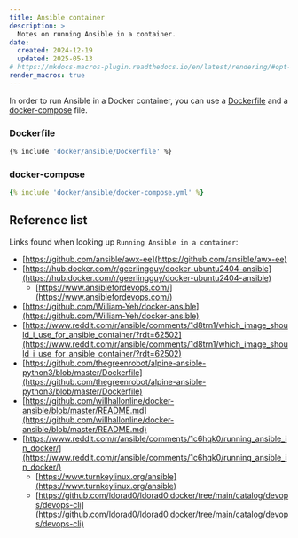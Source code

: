 ```yaml
---
title: Ansible container
description: >
  Notes on running Ansible in a container.
date:
  created: 2024-12-19
  updated: 2025-05-13
# https://mkdocs-macros-plugin.readthedocs.io/en/latest/rendering/#opt-in-with-the-markdown-pages-header
render_macros: true
---
```


<!--- Configuring 'render_macros: true' in the frontmatter is needed when including external pages in files --->
<!--- Include external pages in files:  https://mkdocs-macros-plugin.readthedocs.io/en/stable/advanced/#including-external-files-in-pages --->

In order to run Ansible in a Docker container, you can use a [Dockerfile](#dockerfile) and a [docker-compose](#docker-compose) file.

### Dockerfile

```Dockerfile
{% include 'docker/ansible/Dockerfile' %}
```

### docker-compose

```yaml
{% include 'docker/ansible/docker-compose.yml' %}
```


## Reference list


<!--- #### Running Ansible in a container --->

Links found when looking up `Running Ansible in a container`:

- [https://github.com/ansible/awx-ee](https://github.com/ansible/awx-ee)
- [https://hub.docker.com/r/geerlingguy/docker-ubuntu2404-ansible](https://hub.docker.com/r/geerlingguy/docker-ubuntu2404-ansible)
    - [https://www.ansiblefordevops.com/](https://www.ansiblefordevops.com/)
- [https://github.com/William-Yeh/docker-ansible](https://github.com/William-Yeh/docker-ansible)
- [https://www.reddit.com/r/ansible/comments/1d8trn1/which_image_should_i_use_for_ansible_container/?rdt=62502](https://www.reddit.com/r/ansible/comments/1d8trn1/which_image_should_i_use_for_ansible_container/?rdt=62502)
- [https://github.com/thegreenrobot/alpine-ansible-python3/blob/master/Dockerfile](https://github.com/thegreenrobot/alpine-ansible-python3/blob/master/Dockerfile)
- [https://github.com/willhallonline/docker-ansible/blob/master/README.md](https://github.com/willhallonline/docker-ansible/blob/master/README.md)
- [https://www.reddit.com/r/ansible/comments/1c6hqk0/running_ansible_in_docker/](https://www.reddit.com/r/ansible/comments/1c6hqk0/running_ansible_in_docker/)
    - [https://www.turnkeylinux.org/ansible](https://www.turnkeylinux.org/ansible)
    - [https://github.com/ldorad0/ldorad0.docker/tree/main/catalog/devops/devops-cli](https://github.com/ldorad0/ldorad0.docker/tree/main/catalog/devops/devops-cli)

